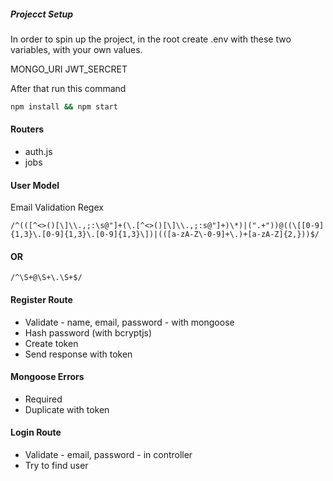 ##### Projecct Setup

In order to spin up the project, in the root create .env with these two variables, with your own values.

MONGO_URI
JWT_SERCRET

After that run this command


``` bash
npm install && npm start
```

#### Routers

- auth.js
- jobs

#### User Model

Email Validation Regex

```regex
/^(([^<>()[\]\\.,;:\s@"]+(\.[^<>()[\]\\.,;:s@"]+)\*)|(".+"))@((\[[0-9]{1,3}\.[0-9]{1,3}\.[0-9]{1,3}\])|(([a-zA-Z\-0-9]+\.)+[a-zA-Z]{2,}))$/
```
#### OR
```
/^\S+@\S+\.\S+$/
```

#### Register Route 

- Validate - name, email, password - with mongoose
- Hash password (with bcryptjs)
- Create token
- Send response with token

#### Mongoose Errors

- Required
- Duplicate with token

#### Login Route

- Validate - email, password - in controller
- Try to find user